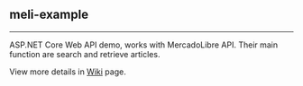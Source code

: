 ## meli-example
---
ASP.NET Core Web API demo, works with MercadoLibre API. Their main function are search and retrieve articles.

View more details in [Wiki](https://github.com/robrui/meli-dotnet/wiki) page.
